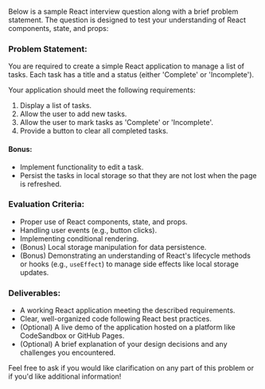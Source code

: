 Below is a sample React interview question along with a brief problem statement. The question is designed to test your understanding of React components, state, and props:

### Problem Statement:

You are required to create a simple React application to manage a list of tasks. Each task has a title and a status (either 'Complete' or 'Incomplete').

Your application should meet the following requirements:

1. Display a list of tasks.
2. Allow the user to add new tasks.
3. Allow the user to mark tasks as 'Complete' or 'Incomplete'.
4. Provide a button to clear all completed tasks.

#### Bonus:
- Implement functionality to edit a task.
- Persist the tasks in local storage so that they are not lost when the page is refreshed.

### Evaluation Criteria:

- Proper use of React components, state, and props.
- Handling user events (e.g., button clicks).
- Implementing conditional rendering.
- (Bonus) Local storage manipulation for data persistence.
- (Bonus) Demonstrating an understanding of React's lifecycle methods or hooks (e.g., `useEffect`) to manage side effects like local storage updates.

### Deliverables:
- A working React application meeting the described requirements.
- Clear, well-organized code following React best practices.
- (Optional) A live demo of the application hosted on a platform like CodeSandbox or GitHub Pages.
- (Optional) A brief explanation of your design decisions and any challenges you encountered.

Feel free to ask if you would like clarification on any part of this problem or if you'd like additional information!